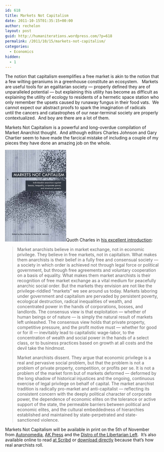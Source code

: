 ```yaml
---
id: 618
title: Markets Not Capitalism
date: 2011-10-15T01:35:15+00:00
author: rechelon
layout: post
guid: http://humaniterations.wordpress.com/?p=618
permalink: /2011/10/15/markets-not-capitalism/
categories:
  - Economics
hidden:
  - 1
---
```

The notion that capitalism exemplifies a free market is akin to the notion that a few wilting geraniums in a greenhouse constitute an ecosystem.   Markets are useful tools for an egalitarian society &#8212; properly defined they are of unparalleled potential &#8212; but explaining this utility has become as difficult as explaining the utility of ecology to residents of a hermetic space station who only remember the upsets caused by runaway fungus in their food vats.  We cannot expect our abstract proofs to spark the imagination of radicals until the cancers and catastrophes of our near-terminal society are properly contextualized.  And boy are there are a lot of them.

Markets Not Capitalism is a powerful and long-overdue compilation of Market Anarchist thought.  And although editors Charles Johnson and Gary Chartier seem to have made the farcical mistake of including a couple of my pieces they have done an amazing job on the whole.

<img class="alignright size-full wp-image-621" title="MarketsNotCapitalism" src="/wp-content/uploads/2011/10/marketsnotcapitalism.jpg" alt="" width="200" height="300" />Quoth Charles in [his excellent introduction](http://radgeek.com/gt/2011/10/14/markets-not-capitalism-1st-ed/):

> Market anarchists believe in market exchange, not in economic privilege. They believe in free markets, not in capitalism. What makes them anarchists is their belief in a fully free and consensual society — a society in which order is achieved not through legal force or political government, but through free agreements and voluntary cooperation on a basis of equality. What makes them market anarchists is their recognition of free market exchange as a vital medium for peacefully anarchic social order. But the markets they envision are not like the privilege-riddled “markets” we see around us today. Markets laboring under government and capitalism are pervaded by persistent poverty, ecological destruction, radical inequalities of wealth, and concentrated power in the hands of corporations, bosses, and landlords. The consensus view is that exploitation — whether of human beings or of nature — is simply the natural result of markets left unleashed. The consensus view holds that private property, competitive pressure, and the profit motive must — whether for good or for ill — inevitably lead to capitalistic wage-labor, to the concentration of wealth and social power in the hands of a select class, or to business practices based on growth at all costs and the devil take the hindmost.
> 
> Market anarchists dissent. They argue that economic privilege is a real and pervasive social problem, but that the problem is not a problem of private property, competition, or profits per se. It is not a problem of the market form but of markets deformed — deformed by the long shadow of historical injustices and the ongoing, continuous exercise of legal privilege on behalf of capital. The market anarchist tradition is radically pro-market and anti-capitalist — reflecting its consistent concern with the deeply political character of corporate power, the dependence of economic elites on the tolerance or active support of the state, the permeable barriers between political and economic elites, and the cultural embeddedness of hierarchies established and maintained by state-perpetrated and state-sanctioned violence.

Markets Not Capitalism will be available in print on the 5th of November from [Autonomedia](http://www.minorcompositions.info/?p=230), [AK Press](http://www.akpress.org/2011/items/marketsnotcapitalism) and the [Distro of the Libertarian Left](http://distro.libertarianleft.org/for/markets-not-capitalism/).  It&#8217;s also available online to read [at Scribd](http://www.scribd.com/doc/68608541/Markets-Not-Capitalism-Individualist-Anarchism-Against-Bosses-Inequality-Corporate-Power-and-Structural-Poverty) or [download directly](http://radgeek.com/gt/2011/10/Markets-Not-Capitalism-2011-Chartier-and-Johnson.pdf) because that&#8217;s how real anarchists roll.
